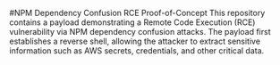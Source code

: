 #NPM Dependency Confusion RCE Proof-of-Concept
This repository contains a payload demonstrating a Remote Code Execution (RCE) vulnerability via NPM dependency confusion attacks. The payload first establishes a reverse shell, allowing the attacker to extract sensitive information such as AWS secrets, credentials, and other critical data.

